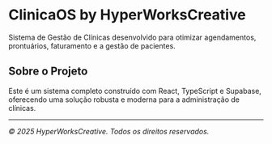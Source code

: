# ClinicaOS by HyperWorksCreative

Sistema de Gestão de Clínicas desenvolvido para otimizar agendamentos, prontuários, faturamento e a gestão de pacientes.

## Sobre o Projeto

Este é um sistema completo construído com React, TypeScript e Supabase, oferecendo uma solução robusta e moderna para a administração de clínicas.

---

*© 2025 HyperWorksCreative. Todos os direitos reservados.*